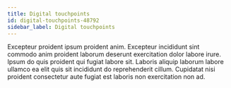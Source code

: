 ```yaml
---
title: Digital touchpoints
id: digital-touchpoints-48792
sidebar_label: Digital touchpoints
---
```


Excepteur proident ipsum proident anim. Excepteur incididunt sint commodo anim proident laborum deserunt exercitation dolor labore irure. Ipsum do quis proident qui fugiat labore sit. Laboris aliquip laborum labore ullamco ea elit quis sit incididunt do reprehenderit cillum. Cupidatat nisi proident consectetur aute fugiat est laboris non exercitation non ad.

